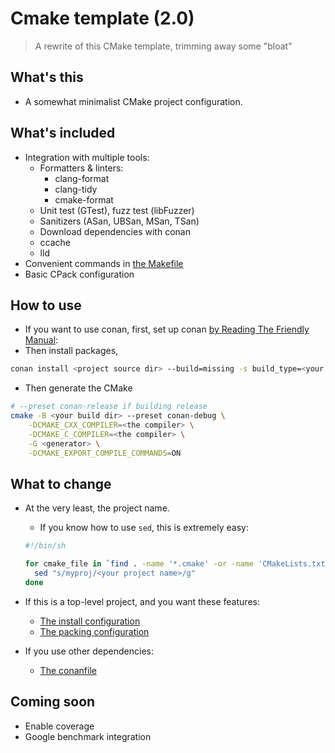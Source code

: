 # Cmake template (2.0)

> A rewrite of this CMake template, trimming away some "bloat"

## What's this

- A somewhat minimalist CMake project configuration.

## What's included

- Integration with multiple tools:
  - Formatters & linters:
    - clang-format
    - clang-tidy
    - cmake-format
  - Unit test (GTest), fuzz test (libFuzzer)
  - Sanitizers (ASan, UBSan, MSan, TSan)
  - Download dependencies with conan
  - ccache
  - lld
- Convenient commands in [the Makefile](./Makefile)
- Basic CPack configuration

## How to use

- If you want to use conan, first, set up conan [by Reading The Friendly Manual](https://docs.conan.io/2/installation.html):
- Then install packages,

```bash
conan install <project source dir> --build=missing -s build_type=<your build type>
```

- Then generate the CMake

```bash
# --preset conan-release if building release
cmake -B <your build dir> --preset conan-debug \
    -DCMAKE_CXX_COMPILER=<the compiler> \
    -DCMAKE_C_COMPILER=<the compiler> \
    -G <generator> \
    -DCMAKE_EXPORT_COMPILE_COMMANDS=ON
```

## What to change

- At the very least, the project name.
  - If you know how to use `sed`, this is extremely easy:

  ```sh
  #!/bin/sh

  for cmake_file in `find . -name '*.cmake' -or -name 'CMakeLists.txt'`; do
    sed "s/myproj/<your project name>/g"
  done
  ```

- If this is a top-level project, and you want these features:
  - [The install configuration](./cmake/InstallConfig.cmake)
  - [The packing configuration](./cmake/PackConfig.cmake)

- If you use other dependencies:
  - [The conanfile](./conanfile.py)

## Coming soon

- Enable coverage
- Google benchmark integration
